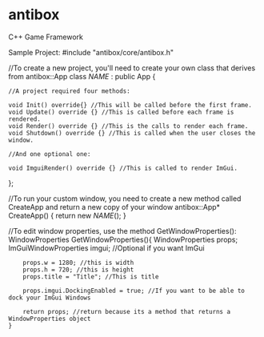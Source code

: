 # antibox
C++ Game Framework


Sample Project:
#include "antibox/core/antibox.h"

//To create a new project, you'll need to create your own class that derives from antibox::App
class _NAME_ : public App {   

	//A project required four methods:

	void Init() override{} //This will be called before the first frame.
	void Update() override {} //This is called before each frame is rendered.
	void Render() override {} //This is the calls to render each frame.
	void Shutdown() override {} //This is called when the user closes the window.

	//And one optional one:

	void ImguiRender() override {} //This is called to render ImGui.

};

//To run your custom window, you need to create a new method called CreateApp and return a new copy of your window
antibox::App* CreateApp() {
	return new _NAME_();
}








//To edit window properties, use the method GetWindowProperties():
	WindowProperties GetWindowProperties(){
		WindowProperties props;
		ImGuiWindowProperties imgui; //Optional if you want ImGui

		props.w = 1280; //this is width
		props.h = 720; //this is height
		props.title = "Title"; //This is title

		props.imgui.DockingEnabled = true; //If you want to be able to dock your ImGui Windows

		return props; //return because its a method that returns a WindowProperties object
	}
